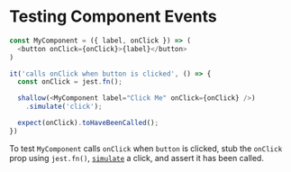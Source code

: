 # Testing Component Events

```js
const MyComponent = ({ label, onClick }) => (
  <button onClick={onClick}>{label}</button>
)
```

```js
it('calls onClick when button is clicked', () => {
  const onClick = jest.fn();

  shallow(<MyComponent label="Click Me" onClick={onClick} />)
    .simulate('click');

  expect(onClick).toHaveBeenCalled();
})
```

To test `MyComponent` calls `onClick` when `button` is clicked, stub the `onClick` prop using `jest.fn()`, [`simulate`](https://airbnb.io/enzyme/docs/api/ShallowWrapper/simulate.html) a click, and assert it has been called.

